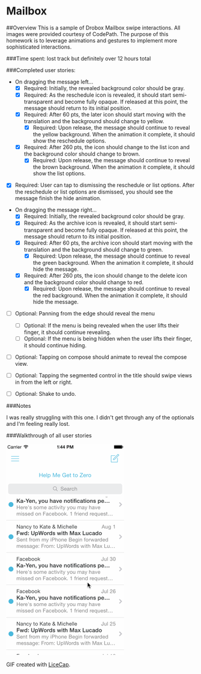 # Mailbox 
##Overview
This is a sample of Drobox Mailbox swipe interactions. All images were provided courtesy of CodePath. The purpose of this homework is to leverage animations and gestures to implement more sophisticated interactions. 

###Time spent: 
lost track but definitely over 12 hours total

###Completed user stories:

* On dragging the message left...
  * [x] Required: Initially, the revealed background color should be gray.
  * [x] Required: As the reschedule icon is revealed, it should start semi-transparent and become fully opaque. If released at this point, the message should return to its initial position.
  * [x] Required: After 60 pts, the later icon should start moving with the translation and the background should change to yellow.
    * [x] Required: Upon release, the message should continue to reveal the yellow background. When the animation it complete, it should show the reschedule options.
  * [x] Required: After 260 pts, the icon should change to the list icon and the background color should change to brown.
    * [x] Required: Upon release, the message should continue to reveal the brown background. When the animation it complete, it should show the list options.
* [x] Required: User can tap to dismissing the reschedule or list options. After the reschedule or list options are dismissed, you should see the message finish the hide animation.
* On dragging the message right...
	* [x] Required: Initially, the revealed background color should be gray.
	* [x] Required: As the archive icon is revealed, it should start semi-transparent and become fully opaque. If released at this point, the message should return to its initial position.
	* [x] Required: After 60 pts, the archive icon should start moving with the translation and the background should change to green.
		* [x] Required: Upon release, the message should continue to reveal the green background. When the animation it complete, it should hide the message.
	* [x] Required: After 260 pts, the icon should change to the delete icon and the background color should change to red.
		* [x] Required: Upon release, the message should continue to reveal the red background. When the animation it complete, it should hide the message.

* [ ] Optional: Panning from the edge should reveal the menu
  * [ ] Optional: If the menu is being revealed when the user lifts their finger, it should continue revealing.
  * [ ] Optional: If the menu is being hidden when the user lifts their finger, it should continue hiding.
* [ ] Optional: Tapping on compose should animate to reveal the compose view.
* [ ] Optional: Tapping the segmented control in the title should swipe views in from the left or right.
* [ ] Optional: Shake to undo.


###Notes

I was really struggling with this one. I didn't get through any of the optionals and I'm feeling really lost.

###Walkthrough of all user stories

![Video Walkthrough](mailbox.gif)

GIF created with [LiceCap](http://www.cockos.com/licecap/).
